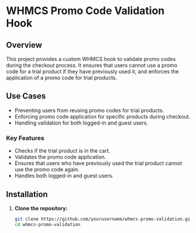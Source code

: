 # WHMCS Promo Code Validation Hook

## Overview

This project provides a custom WHMCS hook to validate promo codes during the checkout process. It ensures that users cannot use a promo code for a trial product if they have previously used it, and enforces the application of a promo code for trial products.

## Use Cases

- Preventing users from reusing promo codes for trial products.
- Enforcing promo code application for specific products during checkout.
- Handling validation for both logged-in and guest users.

### Key Features

- Checks if the trial product is in the cart.
- Validates the promo code application.
- Ensures that users who have previously used the trial product cannot use the promo code again.
- Handles both logged-in and guest users.

## Installation

1. **Clone the repository:**

   ```sh
   git clone https://github.com/yourusername/whmcs-promo-validation.git
   cd whmcs-promo-validation
